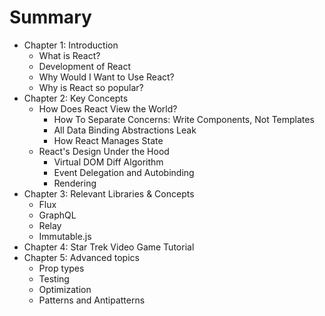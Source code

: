 # Summary

* Chapter 1: Introduction
  * What is React?
  * Development of React
  * Why Would I Want to Use React?
  * Why is React so popular?
* Chapter 2: Key Concepts
  * How Does React View the World?
    * How To Separate Concerns: Write Components, Not Templates
    * All Data Binding Abstractions Leak
    * How React Manages State
  * React's Design Under the Hood
    * Virtual DOM Diff Algorithm
    * Event Delegation and Autobinding
    * Rendering
* Chapter 3: Relevant Libraries & Concepts
  * Flux
  * GraphQL
  * Relay
  * Immutable.js
* Chapter 4: Star Trek Video Game Tutorial
* Chapter 5: Advanced topics
  * Prop types
  * Testing
  * Optimization
  * Patterns and Antipatterns